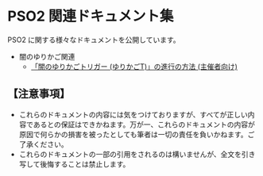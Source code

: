 # PSO2 関連ドキュメント集

PSO2 に関する様々なドキュメントを公開しています。

- 闇のゆりかご関連
    -  [「闇のゆりかごトリガー (ゆりかごT)」の進行の方法 (主催者向け)](docs/cradle-of-darkness/how-to-host.md)

## 【注意事項】

- これらのドキュメントの内容には気をつけておりますが、すべてが正しい内容であるとの保証はできかねます。万が一、これらのドキュメントの内容が原因で何らかの損害を被ったとしても筆者は一切の責任を負いかねます。ご了承ください。
- これらのドキュメントの一部の引用をされるのは構いませんが、全文を引き写して後悔することは禁止します。
